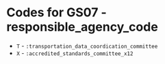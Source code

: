 # Codes for GS07 - responsible_agency_code
* `T` - `:transportation_data_coordication_committee`
* `X` - `:accredited_standards_committee_x12`
